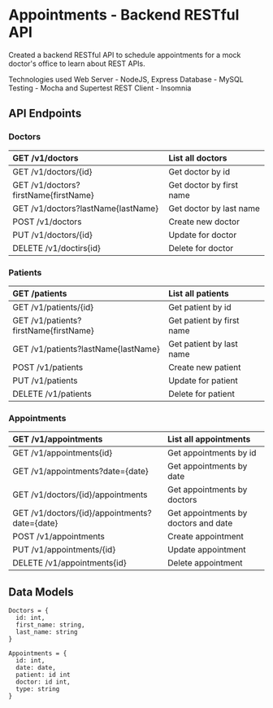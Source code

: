 # Appointments - Backend RESTful API
Created a backend RESTful API to schedule appointments for a mock doctor's office
to learn about REST APIs.

Technologies used
Web Server - NodeJS, Express 
Database - MySQL
Testing - Mocha and Supertest
REST Client - Insomnia
## API Endpoints
### Doctors  
GET /v1/doctors  |List all doctors
:---|:---
GET /v1/doctors/{id}|Get doctor by id
GET /v1/doctors?firstName{firstName}|Get doctor by first name
GET /v1/doctors?lastName{lastName}|Get doctor by last name
POST /v1/doctors|Create new doctor
PUT /v1/doctors/{id}|Update for doctor
DELETE /v1/doctirs{id}|Delete for doctor

### Patients
GET /patients  |List all patients
:---|:---
GET /v1/patients/{id}|Get patient by id
GET /v1/patients?firstName{firstName}|Get patient by first name
GET /v1/patients?lastName{lastName}|Get patient by last name
POST /v1/patients|Create new patient
PUT /v1/patients|Update for patient
DELETE /v1/patients|Delete for patient

### Appointments
GET /v1/appointments  |List all appointments
:---|:---
GET /v1/appointments{id}|Get appointments by id
GET /v1/appointments?date={date}|Get appointments by date
GET /v1/doctors/{id}/appointments|Get appointments by doctors
GET /v1/doctors/{id}/appointments?date={date}|Get appointments by doctors and date
POST /v1/appointments| Create appointment
PUT /v1/appointments/{id}|Update appointment
DELETE /v1/appointments{id}|Delete appointment

## Data Models
```
Doctors = {
  id: int,
  first_name: string,
  last_name: string
}
```
```
Appointments = {
  id: int,
  date: date,
  patient: id int
  doctor: id int,
  type: string
}
```
